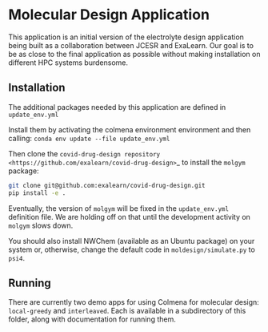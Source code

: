# Molecular Design Application

This application is an initial version of the electrolyte design application
being built as a collaboration between JCESR and ExaLearn. 
Our goal is to be as close to the final application as possible 
without making installation on different HPC systems burdensome.

## Installation

The additional packages needed by this application are defined in `update_env.yml`

Install them by activating the colmena environment environment and then calling:
`conda env update --file update_env.yml`

Then clone the `covid-drug-design repository <https://github.com/exalearn/covid-drug-design>`_
 to install the `molgym` package:

```bash
git clone git@github.com:exalearn/covid-drug-design.git
pip install -e .
```

Eventually, the version of `molgym` will be fixed in the `update_env.yml` definition file. 
We are holding off on that until the development activity on `molgym` slows down.

You should also install NWChem (available as an Ubuntu package) on your system or,
otherwise, change the default code in `moldesign/simulate.py` to `psi4`.

## Running

There are currently two demo apps for using Colmena for molecular design: `local-greedy` and `interleaved`.
Each is available in a subdirectory of this folder, along with documentation for running them.


